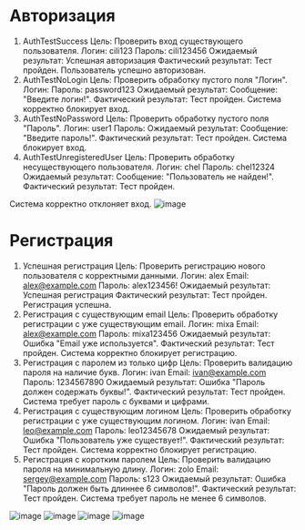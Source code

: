 # Авторизация
1. AuthTestSuccess Цель: Проверить вход существующего пользователя. Логин: cili123 Пароль: cili123456 Ожидаемый результат: Успешная авторизация Фактический результат: Тест пройден. Пользователь успешно авторизован.
2. AuthTestNoLogin Цель: Проверить обработку пустого поля "Логин". Логин: Пароль: password123 Ожидаемый результат: Сообщение: "Введите логин!". Фактический результат: Тест пройден. Система корректно блокирует вход.
3. AuthTestNoPassword Цель: Проверить обработку пустого поля "Пароль". Логин: user1 Пароль: Ожидаемый результат: Сообщение: "Введите пароль!". Фактический результат: Тест пройден. Система блокирует вход.
4. AuthTestUnregisteredUser Цель: Проверить обработку несуществующего пользователя. Логин: chel Пароль: chel12324 Ожидаемый результат: Сообщение: "Пользователь не найден!". Фактический результат: Тест пройден.

Система корректно отклоняет вход.
![image](https://github.com/user-attachments/assets/e8bf75df-5bd3-42a8-9ad3-0dd97ff274a1)

# Регистрация
1. Успешная регистрация Цель: Проверить регистрацию нового пользователя с корректными данными. Логин: alex Email: alex@example.com Пароль: alex123456! Ожидаемый результат: Успешная регистрация Фактический результат: Тест пройден. Регистрация успешна.
2. Регистрация с существующим email Цель: Проверить обработку регистрации с уже существующим email. Логин: mixa Email: alex@example.com Пароль: mixa123456 Ожидаемый результат: Ошибка "Email уже используется". Фактический результат: Тест пройден. Система корректно блокирует регистрацию.
3. Регистрация с паролем из только цифр Цель: Проверить валидацию пароля на наличие букв. Логин: ivan Email: ivan@example.com Пароль: 1234567890 Ожидаемый результат: Ошибка "Пароль должен содержать буквы!". Фактический результат: Тест пройден. Система требует пароль с буквами и цифрами.
4. Регистрация с существующим логином Цель: Проверить обработку регистрации с уже существующим логином. Логин: ivan Email: leo@example.com Пароль: leo12345678 Ожидаемый результат: Ошибка "Пользователь уже существует!". Фактический результат: Тест пройден. Система корректно блокирует регистрацию.
5. Регистрация с коротким паролем Цель: Проверить валидацию пароля на минимальную длину. Логин: zolo Email: sergey@example.com Пароль: s123 Ожидаемый результат: Ошибка "Пароль должен быть длиннее 6 символов!". Фактический результат: Тест пройден. Система требует пароль не менее 6 символов.

![image](https://github.com/user-attachments/assets/481680d4-e01d-49d4-b4c4-cef1b695d601)
![image](https://github.com/user-attachments/assets/bbf41529-926c-4307-be2e-81f8a8201f69)
![image](https://github.com/user-attachments/assets/33798e30-615e-4905-a9a9-60ff4881c692)
![image](https://github.com/user-attachments/assets/a35bc03e-8c9f-44bf-9639-ed1f25ab277f)




